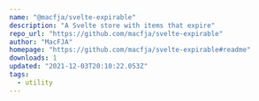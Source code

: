 ```yaml
---
name: "@macfja/svelte-expirable"
description: "A Svelte store with items that expire"
repo_url: "https://github.com/macfja/svelte-expirable"
author: "MacFJA"
homepage: "https://github.com/macfja/svelte-expirable#readme"
downloads: 1
updated: "2021-12-03T20:10:22.053Z"
tags: 
  - utility
---
```

